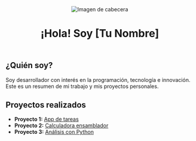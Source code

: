 <!DOCTYPE html>
<html lang="es">
<head>
  <meta charset="UTF-8">
  <meta name="viewport" content="width=device-width, initial-scale=1">
  <title>Mi Portafolio</title>
  <link rel="stylesheet" href="style.css">
</head>
<body>
  <header>
    <img src="img/header.jpg" alt="Imagen de cabecera">
    <h1>¡Hola! Soy [Tu Nombre]</h1>
  </header>

  <section id="quien-soy">
    <h2>¿Quién soy?</h2>
    <p>
      Soy desarrollador con interés en la programación, tecnología e innovación. 
      Este es un resumen de mi trabajo y mis proyectos personales.
    </p>
  </section>

  <section id="proyectos">
    <h2>Proyectos realizados</h2>
    <ul>
      <li><strong>Proyecto 1:</strong> <a href="#">App de tareas</a></li>
      <li><strong>Proyecto 2:</strong> <a href="#">Calculadora ensamblador</a></li>
      <li><strong>Proyecto 3:</strong> <a href="#">Análisis con Python</a></li>
    </ul>
  </section>
</body>
</html>
 
 
  </tbody>
</table>





